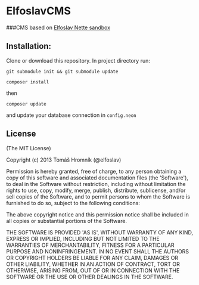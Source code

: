 ElfoslavCMS
======================

###CMS based on [Elfoslav Nette sandbox](https://github.com/Elfoslav/elfoslav-nette-sandbox)

Installation:
------------
Clone or download this repository.
In project directory run:

`git submodule init && git submodule update`

`composer install`

then

`composer update`

and update your database connection in `config.neon`

License
-----

(The MIT License)

Copyright (c) 2013 Tomáš Hromník (@elfoslav)

Permission is hereby granted, free of charge, to any person obtaining
a copy of this software and associated documentation files (the
'Software'), to deal in the Software without restriction, including
without limitation the rights to use, copy, modify, merge, publish,
distribute, sublicense, and/or sell copies of the Software, and to
permit persons to whom the Software is furnished to do so, subject to
the following conditions:

The above copyright notice and this permission notice shall be
included in all copies or substantial portions of the Software.

THE SOFTWARE IS PROVIDED 'AS IS', WITHOUT WARRANTY OF ANY KIND,
EXPRESS OR IMPLIED, INCLUDING BUT NOT LIMITED TO THE WARRANTIES OF
MERCHANTABILITY, FITNESS FOR A PARTICULAR PURPOSE AND NONINFRINGEMENT.
IN NO EVENT SHALL THE AUTHORS OR COPYRIGHT HOLDERS BE LIABLE FOR ANY
CLAIM, DAMAGES OR OTHER LIABILITY, WHETHER IN AN ACTION OF CONTRACT,
TORT OR OTHERWISE, ARISING FROM, OUT OF OR IN CONNECTION WITH THE
SOFTWARE OR THE USE OR OTHER DEALINGS IN THE SOFTWARE.
